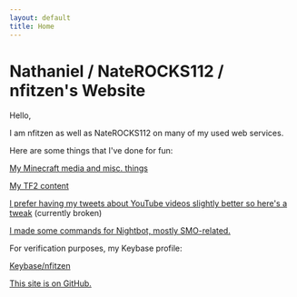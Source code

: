 ```yaml
---
layout: default
title: Home
---
```


# Nathaniel / NateROCKS112 / nfitzen's Website

Hello,

I am nfitzen as well as NateROCKS112 on many of my used web services.

Here are some things that I've done for fun:

[My Minecraft media and misc. things](/mc-content/)

[My TF2 content](/tf2-content)

[I prefer having my tweets about YouTube videos slightly better so here's a tweak](/like-tweet-generator/) (currently broken)

[I made some commands for Nightbot, mostly SMO-related.](/nightbot-custom-commands)

For verification purposes, my Keybase profile:

[Keybase/nfitzen](//keybase.io/nfitzen)

[This site is on GitHub.](//github.com/nfitzen/nfitzen.github.io)
